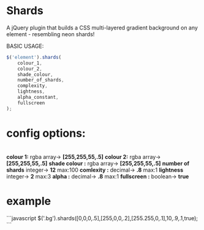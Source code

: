 Shards
======

A jQuery plugin that builds a CSS multi-layered gradient background on any element - resembling neon shards!

BASIC USAGE:
```javascript
$('element').shards(
	colour_1, 
	colour_2, 
	shade_colour, 
	number_of_shards, 
	complexity, 
	lightness, 
	alpha_constant, 
	fullscreen
);
```
<h1>config options:</h1></br>
<b>colour 1:</b> rgba array-> <b>[255,255,55,.5]</b>
<b>colour 2:</b> rgba array-> <b>[255,255,55,.5]</b>
<b>shade colour :</b> rgba array-> <b>[255,255,55,.5]</b>
<b>number of shards</b> integer-> <b>12</b> max:100
<b>comlexity :</b> decimal-> <b>.8</b> max:1
<b>lightness</b> integer-> <b>2</b> max:3
<b>alpha :</b> decimal-> <b>.8</b> max:1
<b>fullscreen :</b> boolean-> <b>true</b>
<h1>example</h1>
```javascript
$('.bg').shards([0,0,0,.5],[255,0,0,.2],[255.255,0,.1],10,.9,.1,true);
```